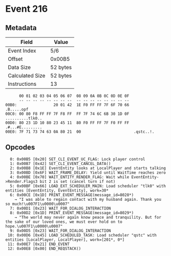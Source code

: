 # Event 216

## Metadata

| Field           | Value    |
|-----------------|----------|
| Event Index     | 5/6      |
| Offset          | 0x00B5   |
| Data Size       | 52 bytes |
| Calculated Size | 52 bytes |
| Instructions    | 13       |

```
      00 01 02 03 04 05 06 07  08 09 0A 0B 0C 0D 0E 0F
      -- -- -- -- -- -- -- --  -- -- -- -- -- -- -- --
00B0:                20 01 42  1E F0 FF FF 7F 6F 70 66        .B.....opf
00C0: 00 80 F8 FF FF 7F F8 FF  FF 7F 74 6C 6B 30 1D 0F  ..........tlk0..
00D0: 80 23 1D 10 80 23 45 11  80 F0 FF FF 7F F0 FF FF  .#...#E.........
00E0: 7F 71 73 74 63 0A 80 21  00                       .qstc..!.       
```

## Opcodes

```
  0: 0x00B5 [0x20] SET_CLI_EVENT_UC_FLAG: Lock player control
  1: 0x00B7 [0x42] SET_CLI_EVENT_CANCEL_DATA()
  2: 0x00B8 [0x1E] EventEntity looks at LocalPlayer and starts talking
  3: 0x00BD [0x6F] WAIT_FRAME_DELAY: Yield until WaitTime reaches zero
  4: 0x00BE [0x70] WAIT_ENTITY_RENDER_FLAG: Wait while EventEntity->Render.Flags3 bit 2 is set (cancel turn if not)
  5: 0x00BF [0x66] LOAD_EXT_SCHEDULER_MAIN: Load scheduler "tlk0" with entities [EventEntity, EventEntity], work=30*
  6: 0x00CE [0x1D] PRINT_EVENT_MESSAGE(message_id=8028*)
    → "I was able to regain contact with my husband again. Thank you so much!\u007F1\u0000\u0007"
  7: 0x00D1 [0x23] WAIT_FOR_DIALOG_INTERACTION
  8: 0x00D2 [0x1D] PRINT_EVENT_MESSAGE(message_id=8029*)
    → "The world may never again know peace and tranquility. But for the sake of our loved ones, we must ever hold on to hope.\u007F1\u0000\u0007"
  9: 0x00D5 [0x23] WAIT_FOR_DIALOG_INTERACTION
 10: 0x00D6 [0x45] LOAD_SCHEDULED_TASK: Load scheduler "qstc" with entities [LocalPlayer, LocalPlayer], work=[201*, 0*]
 11: 0x00E7 [0x21] END_EVENT
 12: 0x00E8 [0x00] END_REQSTACK()
```
